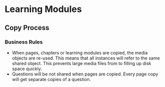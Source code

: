 # Learning Modules

## Copy Process

### Business Rules

- When pages, chapters or learning modules are copied, the media objects are re-used. This means that all instances will refer to the same shared object. This prevents large media files from to filling up disk space quickly.
- Questions will be not shared when pages are copied. Every page copy will get separate copies of a question.